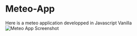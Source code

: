 # Meteo-App
Here is a meteo application developped in Javascript Vanilla
![Meteo App Screenshot](https://github.com/PirateDesBois/Meteo-App/blob/main/capture.png?raw=true)
